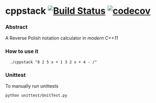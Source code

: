 # cppstack [![Build Status](https://travis-ci.org/Flukas88/cppstack.svg?branch=master)](https://travis-ci.org/Flukas88/cppstack) [![codecov](https://codecov.io/gh/Flukas88/cppstack/branch/master/graph/badge.svg)](https://codecov.io/gh/Flukas88/cppstack)


### Abstract

A Reverse Polish notation calculator in *modern C++11*


### How to use it

      ./cppstack "8 2 5 x + 1 3 2 x + 4 - /"

### Unittest

To manually run unittests 

    python unittest/UnitTest.py
